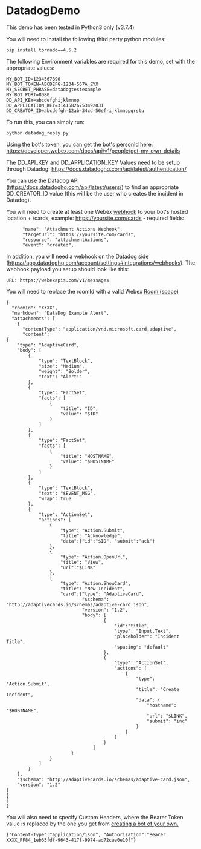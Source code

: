 # DatadogDemo
This demo has been tested in Python3 only (v3.7.4)

You will need to install the following third party python modules:
```
pip install tornado==4.5.2
```

The following Environment variables are required for this demo, set with the appropriate values:
```
MY_BOT_ID=1234567890
MY_BOT_TOKEN=ABCDEFG-1234-567A_ZYX
MY_SECRET_PHRASE=datadogtestexample
MY_BOT_PORT=8080
DD_API_KEY=abcdefghijklmnop
DD_APPLICATION_KEY=31415826753492031
DD_CREATOR_ID=abcdefgh-12ab-34cd-56ef-ijklmnopqrstu
```

To run this, you can simply run:
```
python datadog_reply.py
```

Using the bot's token, you can get the bot's personId here:
https://developer.webex.com/docs/api/v1/people/get-my-own-details


The DD_API_KEY and DD_APPLICATION_KEY Values need to be setup through Datadog:
https://docs.datadoghq.com/api/latest/authentication/


You can use the Datadog API (https://docs.datadoghq.com/api/latest/users/) to find an appropriate DD_CREATOR_ID value (this will be the user who creates the incident in Datadog).



You will need to create at least one Webex [webhook](https://developer.webex.com/docs/api/guides/webhooks) to your bot's hosted location + /cards, example:
https://yoursite.com/cards - required fields:
```
      "name": "Attachment Actions Webhook",
      "targetUrl": "https://yoursite.com/cards",
      "resource": "attachmentActions",
      "event": "created",
```


In addition, you will need a webhook on the Datadog side (https://app.datadoghq.com/account/settings#integrations/webhooks).  The webhook payload you setup should look like this:
```
URL: https://webexapis.com/v1/messages
```
You will need to replace the roomId with a valid Webex [Room (space)](https://developer.webex.com/docs/api/v1/rooms)
```
{
  "roomId": "XXXX",
  "markdown": "DataDog Example Alert",
  "attachments": [
    {
      "contentType": "application/vnd.microsoft.card.adaptive",
      "content": 
{
    "type": "AdaptiveCard",
    "body": [
        {
            "type": "TextBlock",
            "size": "Medium",
            "weight": "Bolder",
            "text": "Alert!"
        },
        {
            "type": "FactSet",
            "facts": [
                {
                    "title": "ID",
                    "value": "$ID"
                }
            ]
        },
        {
            "type": "FactSet",
            "facts": [
                {
                    "title": "HOSTNAME",
                    "value": "$HOSTNAME"
                }
            ]
        },
        {
            "type": "TextBlock",
            "text": "$EVENT_MSG",
            "wrap": true
        },
        {
            "type": "ActionSet",
            "actions": [
                {
                    "type": "Action.Submit",
                    "title": "Acknowledge",
                    "data":{"id":"$ID", "submit":"ack"}
                },
                {
                    "type": "Action.OpenUrl",
                    "title": "View",
                    "url":"$LINK"
                },
                {
                    "type": "Action.ShowCard",
                    "title": "New Incident",
                    "card":{"type": "AdaptiveCard",
                            "$schema": "http://adaptivecards.io/schemas/adaptive-card.json",
                            "version": "1.2",
                            "body": [
                                    {
                                        "id":"title",
                                        "type": "Input.Text",
                                        "placeholder": "Incident Title",
                                        "spacing": "default"
                                    },
                                    {
                                        "type": "ActionSet",
                                        "actions": [
                                            {
                                                "type": "Action.Submit",
                                                "title": "Create Incident",
                                                "data": {
                                                    "hostname": "$HOSTNAME",
                                                    "url": "$LINK",
                                                    "submit": "inc"
                                                }
                                            }
                                        ]
                                    }
                                ]
                        }
                }
            ]
        }
    ],
    "$schema": "http://adaptivecards.io/schemas/adaptive-card.json",
    "version": "1.2"
}
}
]
}
```
You will also need to specify Custom Headers, where the Bearer Token value is replaced by the one you get from [creating a bot of your own.](https://developer.webex.com/my-apps)
```
{"Content-Type":"application/json", "Authorization":"Bearer XXXX_PF84_1eb65fdf-9643-417f-9974-ad72cae0e10f"}
```
